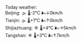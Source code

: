 Today weather:  
Beijing: 🌫  🌡️-2°C 🌬️↓0km/h  
Tianjin: 🌫  🌡️+1°C 🌬️↑0km/h  
Shijiazhuang: ☀️   🌡️+4°C 🌬️→5km/h  
Tangshan: ☀️   🌡️+3°C 🌬️↑7km/h  
